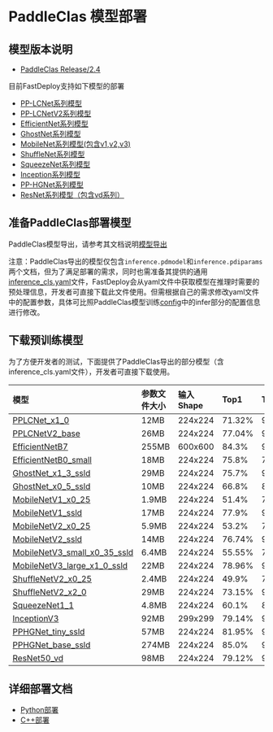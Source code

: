 # PaddleClas 模型部署

## 模型版本说明

- [PaddleClas Release/2.4](https://github.com/PaddlePaddle/PaddleClas/tree/release/2.4)

目前FastDeploy支持如下模型的部署

- [PP-LCNet系列模型](https://github.com/PaddlePaddle/PaddleClas/blob/release/2.4/docs/zh_CN/models/PP-LCNet.md)
- [PP-LCNetV2系列模型](https://github.com/PaddlePaddle/PaddleClas/blob/release/2.4/docs/zh_CN/models/PP-LCNetV2.md)
- [EfficientNet系列模型](https://github.com/PaddlePaddle/PaddleClas/blob/release/2.4/docs/zh_CN/models/EfficientNet_and_ResNeXt101_wsl.md)
- [GhostNet系列模型](https://github.com/PaddlePaddle/PaddleClas/blob/release/2.4/docs/zh_CN/models/Mobile.md)
- [MobileNet系列模型(包含v1,v2,v3)](https://github.com/PaddlePaddle/PaddleClas/blob/release/2.4/docs/zh_CN/models/Mobile.md)
- [ShuffleNet系列模型](https://github.com/PaddlePaddle/PaddleClas/blob/release/2.4/docs/zh_CN/models/Mobile.md)
- [SqueezeNet系列模型](https://github.com/PaddlePaddle/PaddleClas/blob/release/2.4/docs/zh_CN/models/Others.md)
- [Inception系列模型](https://github.com/PaddlePaddle/PaddleClas/blob/release/2.4/docs/zh_CN/models/Inception.md)
- [PP-HGNet系列模型](https://github.com/PaddlePaddle/PaddleClas/blob/release/2.4/docs/zh_CN/models/PP-HGNet.md)
- [ResNet系列模型（包含vd系列）](https://github.com/PaddlePaddle/PaddleClas/blob/develop/docs/zh_CN/models/ResNet_and_vd.md)

## 准备PaddleClas部署模型

PaddleClas模型导出，请参考其文档说明[模型导出](https://github.com/PaddlePaddle/PaddleClas/blob/release/2.4/docs/zh_CN/inference_deployment/export_model.md#2-%E5%88%86%E7%B1%BB%E6%A8%A1%E5%9E%8B%E5%AF%BC%E5%87%BA)  

注意：PaddleClas导出的模型仅包含`inference.pdmodel`和`inference.pdiparams`两个文档，但为了满足部署的需求，同时也需准备其提供的通用[inference_cls.yaml](https://github.com/PaddlePaddle/PaddleClas/blob/release/2.4/deploy/configs/inference_cls.yaml)文件，FastDeploy会从yaml文件中获取模型在推理时需要的预处理信息，开发者可直接下载此文件使用。但需根据自己的需求修改yaml文件中的配置参数，具体可比照PaddleClas模型训练[config](https://github.com/PaddlePaddle/PaddleClas/tree/release/2.4/ppcls/configs/ImageNet)中的infer部分的配置信息进行修改。


## 下载预训练模型

为了方便开发者的测试，下面提供了PaddleClas导出的部分模型（含inference_cls.yaml文件），开发者可直接下载使用。

| 模型                                                               | 参数文件大小    |输入Shape |  Top1 | Top5 |
|:---------------------------------------------------------------- |:----- |:----- | :----- | :----- |
| [PPLCNet_x1_0]() | 12MB | 224x224 |71.32% | 90.03% |
| [PPLCNetV2_base]()  | 26MB  | 224x224 |77.04% | 93.27% |
| [EfficientNetB7]() |  255MB | 600x600 | 84.3% | 96.9% |
| [EfficientNetB0_small]() |  18MB | 224x224 | 75.8% | 75.8% |
| [GhostNet_x1_3_ssld]() |  29MB | 224x224 | 75.7% | 92.5% |
| [GhostNet_x0_5_ssld]() |  10MB | 224x224 | 66.8% | 86.9% |
| [MobileNetV1_x0_25]() |  1.9MB | 224x224 | 51.4% | 75.5% |
| [MobileNetV1_ssld]() |  17MB | 224x224 | 77.9% | 93.9% |
| [MobileNetV2_x0_25]() |  5.9MB | 224x224 | 53.2% | 76.5% |
| [MobileNetV2_ssld]() |  14MB | 224x224 | 76.74% | 93.39% |
| [MobileNetV3_small_x0_35_ssld]() |  6.4MB | 224x224 | 55.55% | 77.71% |
| [MobileNetV3_large_x1_0_ssld]() |  22MB | 224x224 | 78.96% | 94.48% |
| [ShuffleNetV2_x0_25]() |  2.4MB | 224x224 | 49.9% | 73.79% |
| [ShuffleNetV2_x2_0]() |  29MB | 224x224 | 73.15% | 91.2% |
| [SqueezeNet1_1]() |  4.8MB | 224x224 | 60.1% | 81.9% |
| [InceptionV3]() |  92MB | 299x299 | 79.14% | 94.59% |
| [PPHGNet_tiny_ssld]() |  57MB | 224x224 | 81.95% | 96.12% |
| [PPHGNet_base_ssld]() |  274MB | 224x224 | 85.0% | 97.35% |
| [ResNet50_vd]() |  98MB | 224x224 | 79.12% | 94.44% |



## 详细部署文档

- [Python部署](python)
- [C++部署](cpp)
